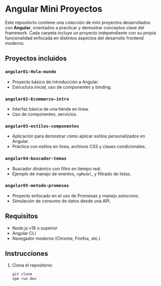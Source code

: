 # Angular Mini Proyectos

Este repositorio contiene una colección de mini proyectos desarrollados con **Angular**, orientados a practicar y demostrar conceptos clave del framework. Cada carpeta incluye un proyecto independiente con su propia funcionalidad enfocada en distintos aspectos del desarrollo frontend moderno.

##  Proyectos incluidos

### `angular01-Hola-mundo`
- Proyecto básico de introducción a Angular.
- Estructura inicial, uso de componentes y binding.

### `angular02-Ecommerce-intro`
- Interfaz básica de una tienda en línea.
- Uso de componentes, servicios.

### `angular03-estilos-componentes`
- Aplicación para demostrar cómo aplicar estilos personalizados en Angular.
- Práctica con estilos en línea, archivos CSS y clases condicionales.

### `angular04-buscador-temas`
- Buscador dinámico con filtro en tiempo real.
- Ejemplo de manejo de eventos, `ngModel`, y filtrado de listas.

### `angular05-metodo-promesas`
- Proyecto enfocado en el uso de Promesas y manejo asíncrono.
- Simulación de consumo de datos desde una API.

##  Requisitos

- Node.js v18 o superior
- Angular CLI
- Navegador moderno (Chrome, Firefox, etc.)

##  Instrucciones

1. Clona el repositorio:
   ```bash
   git clone 
   npm run dev
